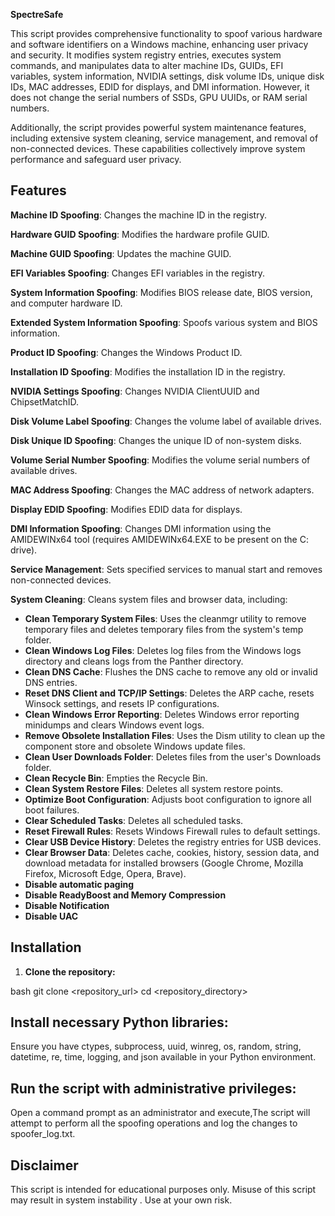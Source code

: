 **SpectreSafe**

This script provides comprehensive functionality to spoof various hardware and software identifiers on a Windows machine, enhancing user privacy and security. It modifies system registry entries, executes system commands, and manipulates data to alter machine IDs, GUIDs, EFI variables, system information, NVIDIA settings, disk volume IDs, unique disk IDs, MAC addresses, EDID for displays, and DMI information. However, it does not change the serial numbers of SSDs, GPU UUIDs, or RAM serial numbers.

Additionally, the script provides powerful system maintenance features, including extensive system cleaning, service management, and removal of non-connected devices. These capabilities collectively improve system performance and safeguard user privacy.

## Features

**Machine ID Spoofing**: Changes the machine ID in the registry.

**Hardware GUID Spoofing**: Modifies the hardware profile GUID.

**Machine GUID Spoofing**: Updates the machine GUID.

**EFI Variables Spoofing**: Changes EFI variables in the registry.

**System Information Spoofing**: Modifies BIOS release date, BIOS version, and computer hardware ID.

**Extended System Information Spoofing**: Spoofs various system and BIOS information.

**Product ID Spoofing**: Changes the Windows Product ID.

**Installation ID Spoofing**: Modifies the installation ID in the registry.

**NVIDIA Settings Spoofing**: Changes NVIDIA ClientUUID and ChipsetMatchID.

**Disk Volume Label Spoofing**: Changes the volume label of available drives.

**Disk Unique ID Spoofing**: Changes the unique ID of non-system disks.

**Volume Serial Number Spoofing**: Modifies the volume serial numbers of available drives.

**MAC Address Spoofing**: Changes the MAC address of network adapters.

**Display EDID Spoofing**: Modifies EDID data for displays.

**DMI Information Spoofing**: Changes DMI information using the AMIDEWINx64 tool (requires AMIDEWINx64.EXE to be present on the C: drive).

**Service Management**: Sets specified services to manual start and removes non-connected devices.

**System Cleaning**: Cleans system files and browser data, including:

- **Clean Temporary System Files**: Uses the cleanmgr utility to remove temporary files and deletes temporary files from the system's temp folder.
- **Clean Windows Log Files**: Deletes log files from the Windows logs directory and cleans logs from the Panther directory.
- **Clean DNS Cache**: Flushes the DNS cache to remove any old or invalid DNS entries.
- **Reset DNS Client and TCP/IP Settings**: Deletes the ARP cache, resets Winsock settings, and resets IP configurations.
- **Clean Windows Error Reporting**: Deletes Windows error reporting minidumps and clears Windows event logs.
- **Remove Obsolete Installation Files**: Uses the Dism utility to clean up the component store and obsolete Windows update files.
- **Clean User Downloads Folder**: Deletes files from the user's Downloads folder.
- **Clean Recycle Bin**: Empties the Recycle Bin.
- **Clean System Restore Files**: Deletes all system restore points.
- **Optimize Boot Configuration**: Adjusts boot configuration to ignore all boot failures.
- **Clear Scheduled Tasks**: Deletes all scheduled tasks.
- **Reset Firewall Rules**: Resets Windows Firewall rules to default settings.
- **Clear USB Device History**: Deletes the registry entries for USB devices.
- **Clear Browser Data**: Deletes cache, cookies, history, session data, and download metadata for installed browsers (Google Chrome, Mozilla Firefox, Microsoft Edge, Opera, Brave).
- **Disable automatic paging**
- **Disable ReadyBoost and Memory Compression**
- **Disable Notification**
- **Disable UAC**

## Installation

1. **Clone the repository:**
   
bash
   git clone <repository_url>
   cd <repository_directory>

## Install necessary Python libraries:
Ensure you have ctypes, subprocess, uuid, winreg, os, random, string, datetime, re, time, logging, and json available in your Python environment.

## Run the script with administrative privileges:
Open a command prompt as an administrator and execute,The script will attempt to perform all the spoofing operations and log the changes to spoofer_log.txt.


## Disclaimer
This script is intended for educational purposes only. Misuse of this script may result in system instability . Use at your own risk.
